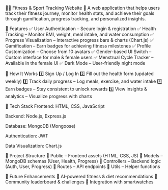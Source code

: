 🏋️‍♂️ Fitness & Sport Tracking Website
🚀 A web application that helps users track their fitness journey, monitor health stats, and achieve their goals through gamification, progress tracking, and personalized insights.

🌟 Features
✅ User Authentication – Secure login & registration
✅ Health Tracking – Monitor BMI, weight, meal intake, and water consumption
✅ Progress Visualization – Interactive progress bars & charts (Chart.js)
✅ Gamification – Earn badges for achieving fitness milestones
✅ Profile Customization – Choose from 10 avatars
✅ Gender-based UI Switch – Custom interface for male & female users
✅ Menstrual Cycle Tracker – Available in the female UI
✅ Dark Mode – User-friendly night mode

📌 How It Works
1️⃣ Sign Up / Log In
2️⃣ Fill out the health form (updated weekly)
3️⃣ Track daily progress – Log meals, exercise, and water intake
4️⃣ Earn badges – Stay consistent to unlock rewards
5️⃣ View insights & analytics – Visualize progress with charts

🔧 Tech Stack
Frontend: HTML, CSS, JavaScript

Backend: Node.js, Express.js

Database: MongoDB (Mongoose)

Authentication: JWT

Data Visualization: Chart.js

📂 Project Structure
🔹 Public – Frontend assets (HTML, CSS, JS)
🔹 Models – MongoDB schemas (User, Health, Progress)
🔹 Controllers – Backend logic (Auth, User, Progress)
🔹 Routes – API endpoints
🔹 Utils – Helper functions

🎯 Future Enhancements
🚀 AI-powered fitness & diet recommendations
🚀 Community leaderboard & challenges
🚀 Integration with smartwatches
